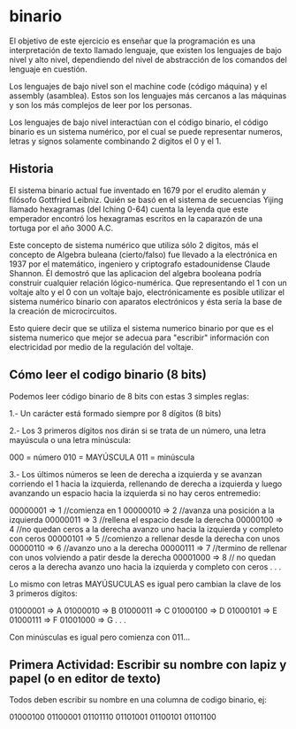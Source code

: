 # binario

El objetivo de este ejercicio es enseñar que la programación es una interpretación
de texto llamado lenguaje, que existen los lenguajes de bajo nivel y
alto nivel, dependiendo del nivel de abstracción de los comandos
del lenguaje en cuestión.

Los lenguajes de bajo nivel son el machine code (código máquina) y el assembly
(asamblea). Estos son los lenguajes más cercanos a las máquinas y son los más
complejos de leer por los personas.

Los lenguajes de bajo nivel interactúan con el código binario, el código binario
es un sistema numérico, por el cual se puede representar numeros, letras y signos
solamente combinando 2 digitos el 0 y el 1.


## Historia

El sistema binario actual fue inventado en 1679 por el erudito alemán y filósofo
Gottfried Leibniz. Quién se basó en el sistema de secuencias Yijing llamado
hexagramas (del Iching 0-64) cuenta la leyenda que este emperador encontró los
hexagramas escritos en la caparazón de una tortuga por el año 3000 A.C.

Este concepto de sistema numérico que utiliza sólo 2 digitos, más el concepto de
Algebra buleana (cierto/falso) fue llevado a la electrónica en 1937 por el
matemático, ingeniero y criptografo estadounidense Claude Shannon. Él demostró
que las aplicacion del algebra booleana podría construir cualquier relación
lógico-numérica. Que representando el 1 con un voltaje alto y el 0 con
un voltaje bajo, electrónicamente es posible utilizar el sistema numérico binario
con aparatos electrónicos y ésta sería la base de la creación de microcircuitos.

Esto quiere decir que se utiliza el sistema numerico binario por que es el
sistema numerico que mejor se adecua para "escribir" información con electricidad
por medio de la regulación del voltaje.


## Cómo leer el codigo binario (8 bits)

Podemos leer código binario de 8 bits con estas 3 simples reglas:

1.- Un carácter está formado siempre por 8 dígitos (8 bits)

2.- Los 3 primeros dígitos nos dirán si se trata de un número, una letra mayúscula
o una letra minúscula:

  000 = número
  010 = MAYÚSCULA
  011 = minúscula

3.- Los últimos números se leen de derecha a izquierda y se avanzan corriendo el
1 hacia la izquierda, rellenando de derecha a izquierda y luego avanzando un espacio
hacia la izquierda si no hay ceros entremedio:

  00000001 => 1   //comienza en 1
  00000010 => 2   //avanza una posición a la izquierda
  00000011 => 3   //rellena el espacio desde la derecha
  00000100 => 4   //no quedan ceros a la derecha avanzo uno hacia la izquierda y completo con ceros
  00000101 => 5   //comienzo a rellenar desde la derecha con unos
  00000110 => 6   //avanzo uno a la derecha
  00000111 => 7   //termino de rellenar con unos volviendo a patir desde la derecha
  00001000 => 8   // no quedan ceros a la derecha avanzo uno hacia la izquierda y completo con ceros
  .
  .
  .

  Lo mismo con letras MAYÚSUCULAS es igual pero cambian la clave de los 3
  primeros dígitos:

  01000001 => A
  01000010 => B
  01000011 => C
  01000100 => D
  01000101 => E
  01000111 => F
  01001000 => G
  .
  .
  .

  Con minúsculas es igual pero comienza con 011...


## Primera Actividad: Escribir su nombre con lapiz y papel (o en editor de texto)

Todos deben escribir su nombre en una columna de codigo binario, ej:

01000100
01100001
01101110
01101001
01100101
01101100
